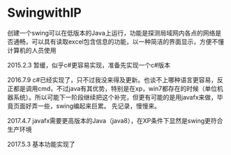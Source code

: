 # SwingwithIP
创建一个swing可以在低版本的Java上运行，功能是探测局域网内各点的网络是否通畅，可以具有读取excel包含信息的功能，以一种简洁的界面显示，方便不懂计算机的人员使用

2015.2.3
暂缓，似乎c#更容易实现，准备先实现一个c#版本

2016.7.9
c#已经实现了，只不过我没来得及更新。也谈不上哪种语言更容易，反正都是调用cmd，不过java有其优势，特别是在xp，win7都存在的时候（单位机器系统）。所以可能下一阶段继续把这个补完，但更有可能的是用javafx来做，毕竟页面好弄一些，swing编起来巨累。
先记录，慢慢来。



2017.4.7
javafx需要更高版本的Java（java8），在XP条件下显然是swing更符合生产环境

2017.5.3
基本功能实现了
